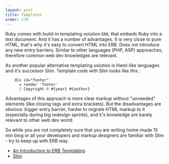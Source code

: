 ```yaml
---
layout: post
title: Templates
order: 170
---
```


Ruby comes with build-in templating solution `ERB`, that embeds Ruby into a text document. And it has a number of advantages. It is very close to pure HTML, that's why it's easy to convert HTML into ERB. Does not introduce any new entry barriers. Similar to other languages (PHP, ASP) approaches, therefore common web dev knowledges are relevant. 

As another popular alternative templating solution is Haml-like languages and it's successor Slim. Template code with Slim looks like this :

```slim
    div id="footer"
      = render 'footer'
      | Copyright © #{year} #{author}
```

Advantages of this approach is more clear markup without "unneeded" elements (like closing tags and extra brackets). But the disadvantages are obvious: bigger entry barrier, harder to migrate HTML markup to it (especially during big redesign sprints), and it's knowledge are barely relevant to other web dev world.

So while you are not completely sure that you are writing home-made 15 min blog or all your developers and markup designers are familiar with Slim -  try to keep up with ERB way.

* [An Introduction to ERB Templating](http://www.stuartellis.eu/articles/erb/)
* [Slim](http://slim-lang.com/)